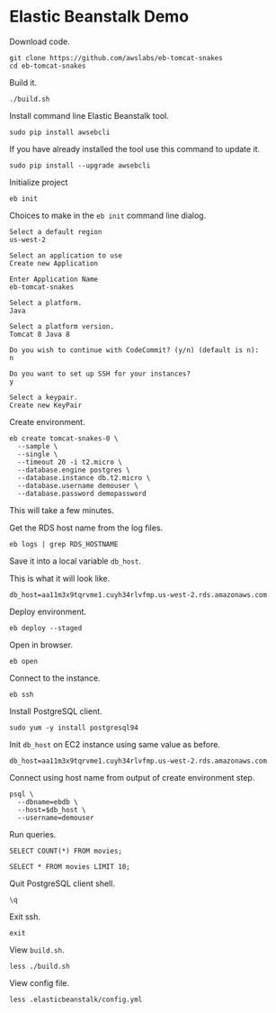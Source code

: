 # Elastic Beanstalk Demo

Download code.

    git clone https://github.com/awslabs/eb-tomcat-snakes
    cd eb-tomcat-snakes

Build it.

    ./build.sh

Install command line Elastic Beanstalk tool.

    sudo pip install awsebcli

If you have already installed the tool use this command to update it.

    sudo pip install --upgrade awsebcli

Initialize project

    eb init

Choices to make in the `eb init` command line dialog.

    Select a default region
    us-west-2

    Select an application to use
    Create new Application

    Enter Application Name
    eb-tomcat-snakes

    Select a platform.
    Java

    Select a platform version.
    Tomcat 8 Java 8

    Do you wish to continue with CodeCommit? (y/n) (default is n): 
    n

    Do you want to set up SSH for your instances?
    y

    Select a keypair.
    Create new KeyPair

Create environment.

    eb create tomcat-snakes-0 \
      --sample \
      --single \
      --timeout 20 -i t2.micro \
      --database.engine postgres \
      --database.instance db.t2.micro \
      --database.username demouser \
      --database.password demopassword

This will take a few minutes.

Get the RDS host name from the log files.

    eb logs | grep RDS_HOSTNAME

Save it into a local variable `db_host`.

This is what it will look like.

    db_host=aa11m3x9tqrvme1.cuyh34rlvfmp.us-west-2.rds.amazonaws.com

Deploy environment.

    eb deploy --staged

Open in browser. 

    eb open

Connect to the instance.

    eb ssh

Install PostgreSQL client.

    sudo yum -y install postgresql94

Init `db_host` on EC2 instance using same value as before.

    db_host=aa11m3x9tqrvme1.cuyh34rlvfmp.us-west-2.rds.amazonaws.com

Connect using host name from output of create environment step.

    psql \
      --dbname=ebdb \
      --host=$db_host \
      --username=demouser 

Run queries.

    SELECT COUNT(*) FROM movies;

    SELECT * FROM movies LIMIT 10;

Quit PostgreSQL client shell.

    \q

Exit ssh.

    exit

View `build.sh`.

    less ./build.sh

View config file.

    less .elasticbeanstalk/config.yml 
